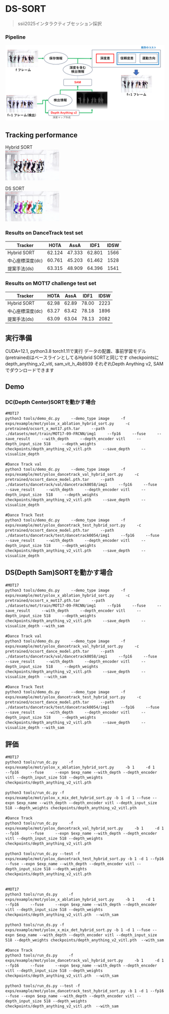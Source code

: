 # DS-SORT



> ssii2025インタラクティブセッション採択
> 

### Pipeline

<center>
<img src="assets/pipeline.png" width="800"/>
</center>


## Tracking performance
Hybrid SORT  
<img src="assets/baseline.gif" alt="demo" style="zoom:34%;" />

DS SORT  
<img src="assets/ds-sort.gif" alt="demo" style="zoom:34%;" />

### Results on DanceTrack test set

| Tracker        | HOTA   | AssA   | IDF1   | IDSW  |
|----------------|:------:|:------:|:------:|:-----:|
| Hybrid SORT    | 62.124 | 47.333 | 62.801 | 1566  |
| 中心座標深度(dc)    | 60.761 | 45.203 | 61.462 | 1528  |
| 提案手法(ds)        | 63.315 | 48.909 | 64.396 | 1541  |

### Results on MOT17 challenge test set

| Tracker        | HOTA   | AssA   | IDF1   | IDSW  |
|----------------|:------:|:------:|:------:|:-----:|
| Hybrid SORT    | 62.98  | 62.89  | 78.00  | 2223  |
| 中心座標深度(dc)    | 63.27  | 63.42  | 78.18  | 1896  |
| 提案手法(ds)        | 63.09  | 63.04  | 78.13  | 2082  |

## 実行準備
CUDA=12.1, python3.8 torch1.11で実行
データの配置、事前学習モデル(pretrained)はベースラインとしてるHybrid SORTと同じです
checkpointsにdepth_anything_v2_vitl, sam_vit_h_4b8939 それぞれDepth Anything v2, SAMでダウンロードできます

## Demo
### DC(Depth Center)SORTを動かす場合
```
#MOT17
python3 tools/demo_dc.py     --demo_type image     -f exps/example/mot/yolox_x_ablation_hybrid_sort.py     -c pretrained/ocsort_x_mot17.pth.tar     --path ./datasets/mot/train/MOT17-09-FRCNN/img1     --fp16     --fuse     --save_result     --with_depth     --depth_encoder vitl     --depth_input_size 518     --depth_weights checkpoints/depth_anything_v2_vitl.pth     --save_depth     --visualize_depth 

#Dance Track val
python3 tools/demo_dc.py     --demo_type image     -f exps/example/mot/yolox_dancetrack_val_hybrid_sort.py     -c pretrained/ocsort_dance_model.pth.tar     --path ./datasets/dancetrack/val/dancetrack0058/img1     --fp16     --fuse     --save_result     --with_depth     --depth_encoder vitl     --depth_input_size  518     --depth_weights checkpoints/depth_anything_v2_vitl.pth     --save_depth     --visualize_depth

#Dance Track Test
python3 tools/demo_dc.py     --demo_type image     -f exps/example/mot/yolox_dancetrack_test_hybrid_sort.py     -c pretrained/ocsort_dance_model.pth.tar     --path ./datasets/dancetrack/test/dancetrack0054/img1     --fp16     --fuse     --save_result     --with_depth     --depth_encoder vitl     --depth_input_size 518     --depth_weights checkpoints/depth_anything_v2_vitl.pth     --save_depth     --visualize_depth 
```


## DS(Depth Sam)SORTを動かす場合
```
#MOT17
python3 tools/demo_ds.py     --demo_type image     -f exps/example/mot/yolox_x_ablation_hybrid_sort.py     -c pretrained/ocsort_x_mot17.pth.tar     --path ./datasets/mot/train/MOT17-09-FRCNN/img1     --fp16     --fuse     --save_result     --with_depth     --depth_encoder vitl     --depth_input_size 518     --depth_weights checkpoints/depth_anything_v2_vitl.pth     --save_depth     --visualize_depth --with_sam

#Dance Track val
python3 tools/demo_ds.py     --demo_type image     -f exps/example/mot/yolox_dancetrack_val_hybrid_sort.py     -c pretrained/ocsort_dance_model.pth.tar     --path ./datasets/dancetrack/val/dancetrack0058/img1     --fp16     --fuse     --save_result     --with_depth     --depth_encoder vitl     --depth_input_size  518     --depth_weights checkpoints/depth_anything_v2_vitl.pth     --save_depth     --visualize_depth  --with_sam

#Dance Track Test
python3 tools/demo_ds.py     --demo_type image     -f exps/example/mot/yolox_dancetrack_test_hybrid_sort.py     -c pretrained/ocsort_dance_model.pth.tar     --path ./datasets/dancetrack/test/dancetrack0054/img1     --fp16     --fuse     --save_result     --with_depth     --depth_encoder vitl     --depth_input_size 518     --depth_weights checkpoints/depth_anything_v2_vitl.pth     --save_depth     --visualize_depth --with_sam
```
## 評価 
```
#MOT17
python3 tools/run_dc.py     -f exps/example/mot/yolox_x_ablation_hybrid_sort.py     -b 1     -d 1     --fp16     --fuse     --expn $exp_name --with_depth --depth_encoder vitl --depth_input_size 518 --depth_weights checkpoints/depth_anything_v2_vitl.pth

python3 tools/run_dc.py -f exps/example/mot/yolox_x_mix_det_hybrid_sort.py -b 1 -d 1 --fuse --expn $exp_name --with_depth --depth_encoder vitl --depth_input_size 518 --depth_weights checkpoints/depth_anything_v2_vitl.pth

#Dance Track
python3 tools/run_dc.py     -f exps/example/mot/yolox_dancetrack_val_hybrid_sort.py     -b 1     -d 1     --fp16     --fuse     --expn $exp_name --with_depth --depth_encoder vitl --depth_input_size 518 --depth_weights checkpoints/depth_anything_v2_vitl.pth

python3 tools/run_dc.py --test -f exps/example/mot/yolox_dancetrack_test_hybrid_sort.py -b 1 -d 1 --fp16 --fuse --expn $exp_name --with_depth --depth_encoder vitl --depth_input_size 518 --depth_weights checkpoints/depth_anything_v2_vitl.pth


#MOT17
python3 tools/run_ds.py     -f exps/example/mot/yolox_x_ablation_hybrid_sort.py     -b 1     -d 1     --fp16     --fuse     --expn $exp_name --with_depth --depth_encoder vitl --depth_input_size 518 --depth_weights checkpoints/depth_anything_v2_vitl.pth  --with_sam

python3 tools/run_ds.py -f exps/example/mot/yolox_x_mix_det_hybrid_sort.py -b 1 -d 1 --fuse --expn $exp_name --with_depth --depth_encoder vitl --depth_input_size 518 --depth_weights checkpoints/depth_anything_v2_vitl.pth  --with_sam

#Dance Track
python3 tools/run_ds.py     -f exps/example/mot/yolox_dancetrack_val_hybrid_sort.py     -b 1     -d 1     --fp16     --fuse     --expn $exp_name --with_depth --depth_encoder vitl --depth_input_size 518 --depth_weights checkpoints/depth_anything_v2_vitl.pth  --with_sam

python3 tools/run_ds.py --test -f exps/example/mot/yolox_dancetrack_test_hybrid_sort.py -b 1 -d 1 --fp16 --fuse --expn $exp_name --with_depth --depth_encoder vitl --depth_input_size 518 --depth_weights checkpoints/depth_anything_v2_vitl.pth  --with_sam
```


